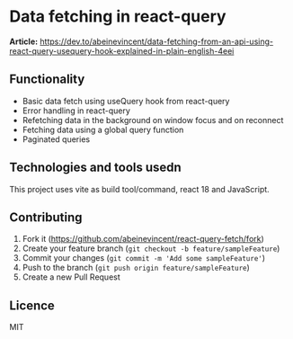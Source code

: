 # Data fetching in react-query
**Article:** https://dev.to/abeinevincent/data-fetching-from-an-api-using-react-query-usequery-hook-explained-in-plain-english-4eei

## Functionality

- Basic data fetch using useQuery hook from react-query 
- Error handling in react-query
- Refetching data in the background on window focus and on reconnect
- Fetching data using a global query function
- Paginated queries

## Technologies and tools usedn
This project uses vite as build tool/command, react 18 and JavaScript. 

## Contributing

1. Fork it (<https://github.com/abeinevincent/react-query-fetch/fork>)
2. Create your feature branch (`git checkout -b feature/sampleFeature`)
3. Commit your changes (`git commit -m 'Add some sampleFeature'`)
4. Push to the branch (`git push origin feature/sampleFeature`)
5. Create a new Pull Request

## Licence

MIT
